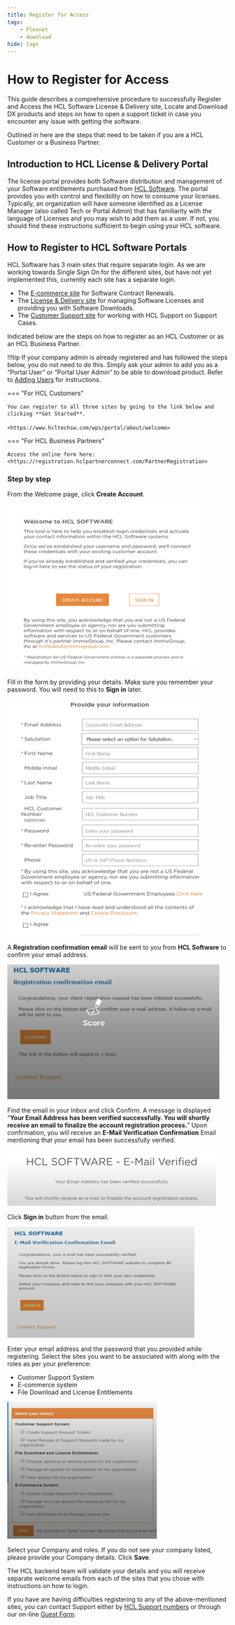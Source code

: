 ```yaml
---
title: Register for Access
tags: 
    - Flexnet
    - download
hide: tags
---
```

# How to Register for Access

This guide describes a comprehensive procedure to successfully Register and Access the HCL Software License & Delivery site, Locate and Download DX products and steps on how to open a support ticket in case you encounter any issue with getting the software.

Outlined in here are the steps that need to be taken if you are a HCL Customer or a Business Partner.

## Introduction to HCL License & Delivery Portal

The license portal provides both Software distribution and management of your Software entitlements purchased from [HCL Software](https://www.hcltechsw.com/). The portal provides you with control and flexibility on how to consume your licenses. Typically, an organization will have someone identified as a License Manager (also called Tech or Portal Admin) that has familiarity with the language of Licenses and you may wish to add them as a user. If not, you should find these instructions sufficient to begin using your HCL software.

## How to Register to HCL Software Portals
  
HCL Software has 3 main sites that require separate login. As we are working towards Single Sign On for the different sites, but have not yet implemented this, currently each site has a separate login.

* The [E-commerce site](https://buy.hcltechsw.com/) for Software Contract Renewals.
* The [License & Delivery site](https://hclsoftware.flexnetoperations.com/flexnet/operationsportal/logon.do) for managing Software Licenses and providing you with Software Downloads.
* The [Customer Support site](https://support.hcltechsw.com/csm) for working with HCL Support on Support Cases.

Indicated below are the steps on how to register as an HCL Customer or as an HCL Business Partner.

!!!tip
    If your company admin is already registered and has followed the steps below, you do not need to do this. Simply ask your admin to add you as a “Portal User” or “Portal User Admin” to be able to download product. Refer to [Adding Users](https://support.hcltechsw.com/csm?id=kb_article&sysparm_article=KB0077878#AddingUsers) for instructions.

=== "For HCL Customers"

    You can register to all three sites by going to the link below and clicking **Get Started**.
    
    <https://www.hcltechsw.com/wps/portal/about/welcome>

=== "For HCL Business Partners"

    Access the online form here: <https://registration.hclpartnerconnect.com/PartnerRegistration>

### Step by step

From the Welcome page, click **Create Account**.

![Welcome Page](images/bp1.png)
  
Fill in the form by providing your details. Make sure you remember your password. You will need to this to **Sign in** later.

![Sign in screen](images/bp2.png)

A **Registration confirmation email** will be sent to you from **HCL Software** to confirm your email address.

![Registration confirmation email](images/bp3.png)

Find the email in your Inbox and click Confirm. A message is displayed “**Your Email Address has been verified successfully. You will shortly receive an email to finalize the account registration process.**”
Upon confirmation, you will receive an **E-Mail Verification Confirmation** Email mentioning that your email has been successfully verified.

![Email confirmation email](images/bp4.png)

Click **Sign in** button from the email.

![Sign in button in email](images/bp5.png)

Enter your email address and the password that you provided while registering.
Select the sites you want to be associated with along with the roles as per your preference:

* Customer Support System
* E-commerce system
* File Download and License Entitlements

![Role selection](images/bp6.png)

Select your Company and roles.
If you do not see your company listed, please provide your Company details.
Click **Save**.

The HCL backend team will validate your details and you will receive separate welcome emails from each of the sites that you chose with instructions on how to login.

If you have are having difficulties registering to any of the above-mentioned sites, you can contact Support either by [HCL Support numbers](https://support.hcltechsw.com/csm?id=kb_article&sysparm_article=KB0010151) or through our on-line [Guest Form](https://support.hcltechsw.com/csm?id=guest_csm_creation).